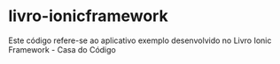 # livro-ionicframework
Este código refere-se ao aplicativo exemplo desenvolvido no Livro Ionic Framework - Casa do Código

